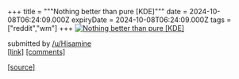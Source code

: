 +++
title = """Nothing better than pure [KDE]"""
date = 2024-10-08T06:24:09.000Z
expiryDate = 2024-10-08T06:24:09.000Z
tags = ["reddit","wm"]
+++
[![Nothing better than pure [KDE]](https://b.thumbs.redditmedia.com/rBT6wOy2_IDeRRXHN8lnnqPxAn_Wv47vlNb9bH1XYwY.jpg "Nothing better than pure [KDE]")](https://www.reddit.com/r/unixporn/comments/1fytc6j/nothing_better_than_pure_kde/)

submitted by [/u/Hisamine](https://www.reddit.com/user/Hisamine)  
[\[link\]](https://www.reddit.com/gallery/1fytc6j) [\[comments\]](https://www.reddit.com/r/unixporn/comments/1fytc6j/nothing_better_than_pure_kde/)

[[source]](https://www.reddit.com/r/unixporn/comments/1fytc6j/nothing_better_than_pure_kde/)
